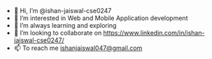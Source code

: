 - 👋 Hi, I’m @ishan-jaiswal-cse0247
- 👀 I’m interested in Web and Mobile Application development
- 🌱 I’m always learning and exploring  
- 💞️ I’m looking to collaborate on https://www.linkedin.com/in/ishan-jaiswal-cse0247/
- 📫 To reach me ishanjaiswal047@gmail.com
<!---
Seeking Challenging Opportunity | MCA'23 | Full Stack Web/Mobile App Developer | 3x Microsoft Certified | ICSI CNSS | IBM CSA |
--->
